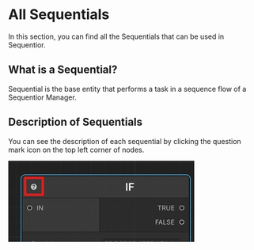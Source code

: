 # All Sequentials

In this section, you can find all the Sequentials that can be used in Sequentior.

## What is a Sequential?

Sequential is the base entity that performs a task in a sequence flow of a Sequentior Manager.

## Description of Sequentials

You can see the description of each sequential by clicking the question mark icon on the top left corner of nodes.

![Description](/img/sequentialnode_help.jpg)




